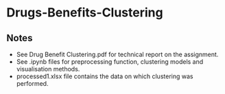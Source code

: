 # Drugs-Benefits-Clustering

## Notes
* See Drug Benefit Clustering.pdf for technical report on the assignment.
* See .ipynb files for preprocessing function, clustering models and visualisation methods.
* processed1.xlsx file contains the data on which clustering was performed.
